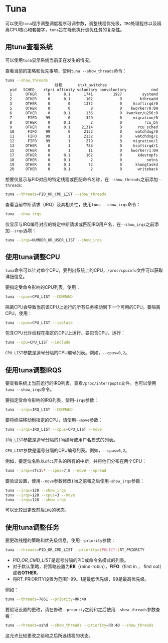 # Tuna

可以使用`tuna`程序调整调度程序可调参数，调整线程优先级，`IRQ`处理程序以及隔离CPU核心和套接字，`tuna`旨在降低执行调优任务的复杂性。



## 用tuna查看系统

可以使用`tuna`显示系统当前正在发生的情况。

查看当前的策略和优先事项，使用`tuna --show_threads`命令：

```bash
tuna --show_threads
                      线程       ctxt_switches
  pid   SCHED_   rtpri affinity voluntary nonvoluntary           cmd
  1      OTHER     0      0,1      1741         1927         systemd
  2      OTHER     0      0,1       162            0        kthreadd
  3      OTHER     0        0      1372            0     ksoftirqd/0
  5      OTHER     0        0         8            0    kworker/0:0H
  6      OTHER     0      0,1       136            0  kworker/u256:0
  7       FIFO    99        0       329            0     migration/0
  8      OTHER     0      0,1         2            0          rcu_bh
  9      OTHER     0      0,1     21314            0       rcu_sched
  10      FIFO    99        0      2132            0      watchdog/0
  11      FIFO    99        1      2132            0      watchdog/1
  12      FIFO    99        1       279            0     migration/1
  13     OTHER     0        1       786            0     ksoftirqd/1
  15     OTHER     0        1        11            0    kworker/1:0H
  17     OTHER     0      0,1       162            0       kdevtmpfs
  18     OTHER     0      0,1         2            0           netns
  19     OTHER     0      0,1        72            0      khungtaskd
  20     OTHER     0      0,1         2            0       writeback
```



想要仅显示与PID对应的特定线程或匹配命令名称，在`--show_threads`之前添加`--threads`:

```bash
tuna --threads=PID_OR_CMD_LIST --show_threads
```

查看当前中断请求（IRQ）及其相关性，使用`tuna --show_irqs`命令：

```bash
tuna --show_irqs
```

仅显示与IRQ编号对应的特定中断请求或匹配IRQ用户名，在`--show_irqs`之前添加`--irqs`选项：

```bash
tuna --irqs=NUMBER_OR_USER_LIST --show_irqs
```

## 使用tuna调整CPU

`tuna`命令可以针对单个CPU，要列出系统上的CPU，`/proc/cpuinfo`文件可以获取详细信息。

要指定受命令影响的CPU列表，使用：

```bash
tuna --cpus=CPU_LIST --COMMAND
```

隔离CPU会导致当前该CPU上运行的所有任务移动到下一个可用的CPU。要隔离CPU，使用：

```bash
tuna --cpus=CPU_LIST --isolate
```

包含CPU允许线程在指定的CPU上运行。要包含CPU，运行：

```bash
tuna --cpu=CPU_LIST --include
```

`CPU_LIST`参数是逗号分隔的CPU编号列表。例如，`--cpus=0,2`。

## 使用tuna调整IRQS

要查看系统上当前运行的IRQ列表，查看`/proc/interrpupts`文件。也可以使用`tuna --show_irqs`命令。

要指定受命令影响的IRQ列表，使用`–irqs`参数：

```bash
tuna --irqs=IRQ_LIST --COMMAND
```

要将终端移动到指定的CPU，请使用`--move`参数：

```bash
tuna --irqs=IRQ_LIST --cpus=CPU_LIST --move
```

`IRQ_LIST`参数是逗号分隔的`IRQ`编号或用户名模式的列表。

`CPU_LIST`参数是逗号分隔的CPU编号列表。例如，`--cpus=0,2`。

例如，要定位名称以`sfc1`开头的所有的中断，并将他们分布在两个CPU：

```bash
tuna --irqs=sfc1\* --cpus=7,8 --move --spread
```

要验证设置，使用`--move`参数修改`IRQ`之前和之后使用`-show_irqs`参数：

```bash
tuna --irqs=128 --show_irqs
tuna --irqs=128 --cpus=3 --move
tuna --irqs=128 --show_irqs
```

可以比较出更改前后`IRQ`的状态。

## 使用tuna调整任务

要更改线程的策略和优先级信息，使用`--priority`参数：

```bash
tuna --rhreads=PID_OR_CMD_LIST --priority=[POLICY:]RT_PRIORITY
```

- *PID_OR_CMD_LIST*是逗号分隔的PID或命令名模式的列表。
- 对于默认策略，将策略设置为**RR**（roind-robin），**FIFO**（first in ， first out）或者**OTHER**。
- 将RT_PRIORITY设置为范围1-99。1是最低优先级，99是最高优先级。



例如：

```bash
tuna --threads=7861 --priority=RR:40
```

要验证设置的更改，请在修改`--proprity`之前和之后使用`--show_threads`参数查看：

```bash
tuna --rhreads=sshd --show_threads --priority=RR:40 --show_threads
```

这允许比较更改之前和之后所选线程的状态。